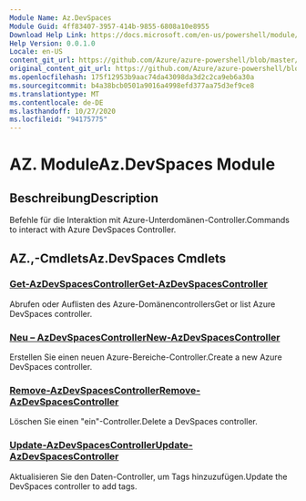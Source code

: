 ```yaml
---
Module Name: Az.DevSpaces
Module Guid: 4ff83407-3957-414b-9855-6808a10e8955
Download Help Link: https://docs.microsoft.com/en-us/powershell/module/az.devspaces
Help Version: 0.0.1.0
Locale: en-US
content_git_url: https://github.com/Azure/azure-powershell/blob/master/src/DevSpaces/DevSpaces/help/Az.DevSpaces.md
original_content_git_url: https://github.com/Azure/azure-powershell/blob/master/src/DevSpaces/DevSpaces/help/Az.DevSpaces.md
ms.openlocfilehash: 175f12953b9aac74da43098da3d2c2ca9eb6a30a
ms.sourcegitcommit: b4a38bcb0501a9016a4998efd377aa75d3ef9ce8
ms.translationtype: MT
ms.contentlocale: de-DE
ms.lasthandoff: 10/27/2020
ms.locfileid: "94175775"
---
```

# <span data-ttu-id="c4569-101">AZ. Module</span><span class="sxs-lookup"><span data-stu-id="c4569-101">Az.DevSpaces Module</span></span>
## <span data-ttu-id="c4569-102">Beschreibung</span><span class="sxs-lookup"><span data-stu-id="c4569-102">Description</span></span>
<span data-ttu-id="c4569-103">Befehle für die Interaktion mit Azure-Unterdomänen-Controller.</span><span class="sxs-lookup"><span data-stu-id="c4569-103">Commands to interact with Azure DevSpaces Controller.</span></span>

## <span data-ttu-id="c4569-104">AZ.,-Cmdlets</span><span class="sxs-lookup"><span data-stu-id="c4569-104">Az.DevSpaces Cmdlets</span></span>
### [<span data-ttu-id="c4569-105">Get-AzDevSpacesController</span><span class="sxs-lookup"><span data-stu-id="c4569-105">Get-AzDevSpacesController</span></span>](Get-AzDevSpacesController.md)
<span data-ttu-id="c4569-106">Abrufen oder Auflisten des Azure-Domänencontrollers</span><span class="sxs-lookup"><span data-stu-id="c4569-106">Get or list Azure DevSpaces controller.</span></span>

### [<span data-ttu-id="c4569-107">Neu – AzDevSpacesController</span><span class="sxs-lookup"><span data-stu-id="c4569-107">New-AzDevSpacesController</span></span>](New-AzDevSpacesController.md)
<span data-ttu-id="c4569-108">Erstellen Sie einen neuen Azure-Bereiche-Controller.</span><span class="sxs-lookup"><span data-stu-id="c4569-108">Create a new Azure DevSpaces controller.</span></span>

### [<span data-ttu-id="c4569-109">Remove-AzDevSpacesController</span><span class="sxs-lookup"><span data-stu-id="c4569-109">Remove-AzDevSpacesController</span></span>](Remove-AzDevSpacesController.md)
<span data-ttu-id="c4569-110">Löschen Sie einen "ein"-Controller.</span><span class="sxs-lookup"><span data-stu-id="c4569-110">Delete a DevSpaces controller.</span></span>

### [<span data-ttu-id="c4569-111">Update-AzDevSpacesController</span><span class="sxs-lookup"><span data-stu-id="c4569-111">Update-AzDevSpacesController</span></span>](Update-AzDevSpacesController.md)
<span data-ttu-id="c4569-112">Aktualisieren Sie den Daten-Controller, um Tags hinzuzufügen.</span><span class="sxs-lookup"><span data-stu-id="c4569-112">Update the DevSpaces controller to add tags.</span></span> 

